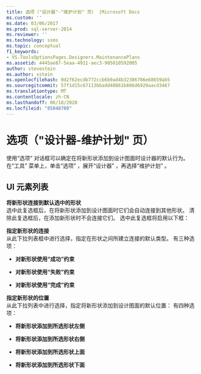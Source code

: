 ```yaml
---
title: 选项（"设计器"-"维护计划" 页） |Microsoft Docs
ms.custom: ''
ms.date: 03/06/2017
ms.prod: sql-server-2014
ms.reviewer: ''
ms.technology: ssms
ms.topic: conceptual
f1_keywords:
- VS.ToolsOptionsPages.Designers.MaintenancePlans
ms.assetid: 4445ae87-5eaa-4911-aec3-905610592005
author: stevestein
ms.author: sstein
ms.openlocfilehash: 0d2f62ecdb772ccb6b9ad4b32386786e68659ab5
ms.sourcegitcommit: 57f1d15c67113bbadd40861b886d6929aacd3467
ms.translationtype: MT
ms.contentlocale: zh-CN
ms.lasthandoff: 06/18/2020
ms.locfileid: "85048700"
---
```

# <a name="options-designers-maintenance-plans-page"></a>选项（"设计器-维护计划" 页）
  使用“选项”  对话框可以确定在将新形状添加到设计图面时设计器的默认行为。 在“工具”  菜单上，单击“选项”  ，展开“设计器”  ，再选择“维护计划”  。  
  
## <a name="ui-element-list"></a>UI 元素列表  
 **将新形状连接到默认选中的形状**  
 选中此复选框后，在将新形状添加到设计图面时它们会自动连接到其他形状。 清除此复选框后，在添加新形状时不会连接它们。 选中此复选框将启用以下框：  
  
 **指定新形状的连接**  
 从此下拉列表框中进行选择，指定在形状之间所建立连接的默认类型。 有三种选项：  
  
-   **对新形状使用“成功”约束**  
  
-   **对新形状使用“失败”约束**  
  
-   **对新形状使用“完成”约束**  
  
 **指定新形状的位置**  
 从此下拉列表中进行选择，指定将新形状添加到设计图面的默认位置： 有四种选项：  
  
-   **将新形状添加到所选形状左侧**  
  
-   **将新形状添加到所选形状右侧**  
  
-   **将新形状添加到所选形状上面**  
  
-   **将新形状添加到所选形状下面**  
  
  
